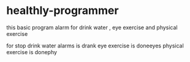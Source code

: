 # healthly-programmer
this basic program alarm for drink water , eye exercise and physical exercise


for stop            drink water alarms    is     drank
                    eye exercise          is     doneeyes
                    physical exercise     is     donephy

